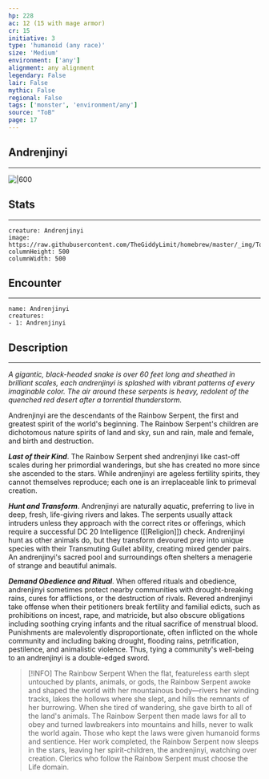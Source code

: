 ```yaml
---
hp: 228
ac: 12 (15 with mage armor)
cr: 15
initiative: 3
type: 'humanoid (any race)'    
size: 'Medium'
environment: ['any']
alignment: any alignment
legendary: False
lair: False
mythic: False
regional: False
tags: ['monster', 'environment/any']
source: "ToB"
page: 17
---
```


## Andrenjinyi
---

![|600](https://raw.githubusercontent.com/TheGiddyLimit/homebrew/master/_img/ToB/Andrenjinyi.webp)

## Stats
---

```statblock
creature: Andrenjinyi
image: https://raw.githubusercontent.com/TheGiddyLimit/homebrew/master/_img/ToB/token/Andrenjinyi.png
columnHeight: 500
columnWidth: 500
```

## Encounter
---

```encounter-table
name: Andrenjinyi
creatures:
- 1: Andrenjinyi
```

## Description
---
_A gigantic, black-headed snake is over 60 feet long and sheathed in brilliant scales, each andrenjinyi is splashed with vibrant patterns of every imaginable color. The air around these serpents is heavy, redolent of the quenched red desert after a torrential thunderstorm._

Andrenjinyi are the descendants of the Rainbow Serpent, the first and greatest spirit of the world's beginning. The Rainbow Serpent's children are dichotomous nature spirits of land and sky, sun and rain, male and female, and birth and destruction.

**_Last of their Kind_**. The Rainbow Serpent shed andrenjinyi like cast-off scales during her primordial wanderings, but she has created no more since she ascended to the stars. While andrenjinyi are ageless fertility spirits, they cannot themselves reproduce; each one is an irreplaceable link to primeval creation.

**_Hunt and Transform_**. Andrenjinyi are naturally aquatic, preferring to live in deep, fresh, life-giving rivers and lakes. The serpents usually attack intruders unless they approach with the correct rites or offerings, which require a successful DC 20 Intelligence ([[Religion]]) check.
Andrenjinyi hunt as other animals do, but they transform devoured prey into unique species with their Transmuting Gullet ability, creating mixed gender pairs. An andrenjinyi's sacred pool and surroundings often shelters a menagerie of strange and beautiful animals.

**_Demand Obedience and Ritual_**. When offered rituals and obedience, andrenjinyi sometimes protect nearby communities with drought-breaking rains, cures for afflictions, or the destruction of rivals. Revered andrenjinyi take offense when their petitioners break fertility and familial edicts, such as prohibitions on incest, rape, and matricide, but also obscure obligations including soothing crying infants and the ritual sacrifice of menstrual blood. Punishments are malevolently disproportionate, often inflicted on the whole community and including baking drought, flooding rains, petrification, pestilence, and animalistic violence. Thus, tying a community's well-being to an andrenjinyi is a double-edged sword.

> [!INFO] The Rainbow Serpent
>When the flat, featureless earth slept untouched by plants, animals, or gods, the Rainbow Serpent awoke and shaped the world with her mountainous body—rivers her winding tracks, lakes the hollows where she slept, and hills the remnants of her burrowing. When she tired of wandering, she gave birth to all of the land's animals.
>The Rainbow Serpent then made laws for all to obey and turned lawbreakers into mountains and hills, never to walk the world again. Those who kept the laws were given humanoid forms and sentience. Her work completed, the Rainbow Serpent now sleeps in the stars, leaving her spirit-children, the andrenjinyi, watching over creation.
>Clerics who follow the Rainbow Serpent must choose the Life domain.







